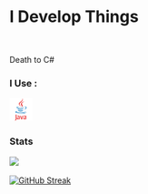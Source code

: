 <h1>
I Develop Things
</h1>
<img src="https://komarev.com/ghpvc/?username=0x7DB&style=flat-square&color=blue" alt=""/>


Death to C#


### I Use :
<div>
  <img src="https://github.com/devicons/devicon/blob/master/icons/java/java-original-wordmark.svg" title="Java" alt="Java" width="40" height="40"/>&nbsp;
  
 
 
</div>


### Stats

![](https://github-readme-stats.vercel.app/api?username=0x7DB&theme=dark&hide_border=false&include_all_commits=true&count_private=true)

[![GitHub Streak](http://github-readme-streak-stats.herokuapp.com?user=0x7DB&theme=dark&hide_border=true)](https://git.io/streak-stats)
